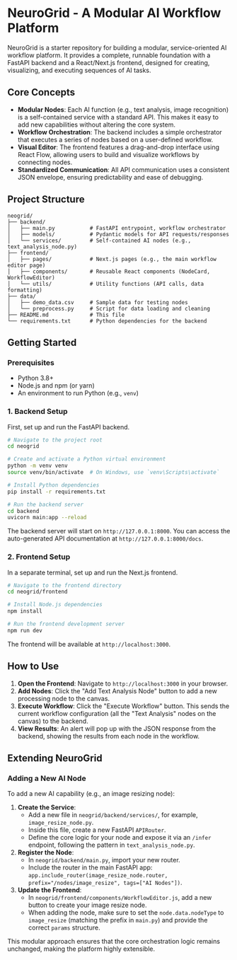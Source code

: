 # NeuroGrid - A Modular AI Workflow Platform

NeuroGrid is a starter repository for building a modular, service-oriented AI workflow platform. It provides a complete, runnable foundation with a FastAPI backend and a React/Next.js frontend, designed for creating, visualizing, and executing sequences of AI tasks.

## Core Concepts

- **Modular Nodes**: Each AI function (e.g., text analysis, image recognition) is a self-contained service with a standard API. This makes it easy to add new capabilities without altering the core system.
- **Workflow Orchestration**: The backend includes a simple orchestrator that executes a series of nodes based on a user-defined workflow.
- **Visual Editor**: The frontend features a drag-and-drop interface using React Flow, allowing users to build and visualize workflows by connecting nodes.
- **Standardized Communication**: All API communication uses a consistent JSON envelope, ensuring predictability and ease of debugging.

## Project Structure

```
neogrid/
├── backend/
│   ├── main.py           # FastAPI entrypoint, workflow orchestrator
│   ├── models/           # Pydantic models for API requests/responses
│   └── services/         # Self-contained AI nodes (e.g., text_analysis_node.py)
├── frontend/
│   ├── pages/            # Next.js pages (e.g., the main workflow editor page)
│   ├── components/       # Reusable React components (NodeCard, WorkflowEditor)
│   └── utils/            # Utility functions (API calls, data formatting)
├── data/
│   ├── demo_data.csv     # Sample data for testing nodes
│   └── preprocess.py     # Script for data loading and cleaning
├── README.md             # This file
└── requirements.txt      # Python dependencies for the backend
```

## Getting Started

### Prerequisites

- Python 3.8+
- Node.js and npm (or yarn)
- An environment to run Python (e.g., `venv`)

### 1. Backend Setup

First, set up and run the FastAPI backend.

```bash
# Navigate to the project root
cd neogrid

# Create and activate a Python virtual environment
python -m venv venv
source venv/bin/activate  # On Windows, use `venv\Scripts\activate`

# Install Python dependencies
pip install -r requirements.txt

# Run the backend server
cd backend
uvicorn main:app --reload
```

The backend server will start on `http://127.0.0.1:8000`. You can access the auto-generated API documentation at `http://127.0.0.1:8000/docs`.

### 2. Frontend Setup

In a separate terminal, set up and run the Next.js frontend.

```bash
# Navigate to the frontend directory
cd neogrid/frontend

# Install Node.js dependencies
npm install

# Run the frontend development server
npm run dev
```

The frontend will be available at `http://localhost:3000`.

## How to Use

1.  **Open the Frontend**: Navigate to `http://localhost:3000` in your browser.
2.  **Add Nodes**: Click the "Add Text Analysis Node" button to add a new processing node to the canvas.
3.  **Execute Workflow**: Click the "Execute Workflow" button. This sends the current workflow configuration (all the "Text Analysis" nodes on the canvas) to the backend.
4.  **View Results**: An alert will pop up with the JSON response from the backend, showing the results from each node in the workflow.

## Extending NeuroGrid

### Adding a New AI Node

To add a new AI capability (e.g., an image resizing node):

1.  **Create the Service**:
    -   Add a new file in `neogrid/backend/services/`, for example, `image_resize_node.py`.
    -   Inside this file, create a new FastAPI `APIRouter`.
    -   Define the core logic for your node and expose it via an `/infer` endpoint, following the pattern in `text_analysis_node.py`.
2.  **Register the Node**:
    -   In `neogrid/backend/main.py`, import your new router.
    -   Include the router in the main FastAPI app: `app.include_router(image_resize_node.router, prefix="/nodes/image_resize", tags=["AI Nodes"])`.
3.  **Update the Frontend**:
    -   In `neogrid/frontend/components/WorkflowEditor.js`, add a new button to create your image resize node.
    -   When adding the node, make sure to set the `node.data.nodeType` to `image_resize` (matching the prefix in `main.py`) and provide the correct `params` structure.

This modular approach ensures that the core orchestration logic remains unchanged, making the platform highly extensible.